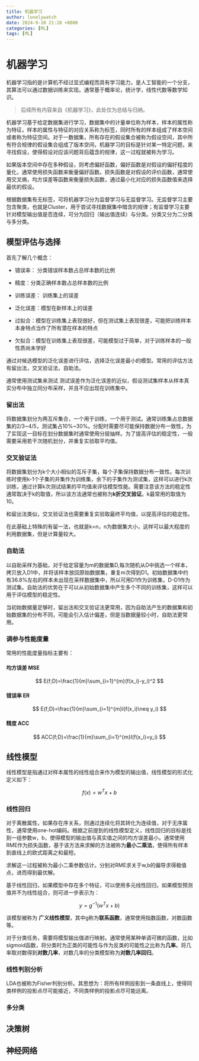 ```yaml
---
title: 机器学习
author: lonelywatch
date: 2024-9-10 21:28 +0800
categories: [ML]
tags: [ML] 
---
```


# 机器学习

机器学习指的是计算机不经过显式编程而具有学习能力，是人工智能的一个分支，其算法可以通过数据训练来实现。通常基于概率论，统计学，线性代数等数学知识。

> 后续所有内容来自《机器学习》，此处仅为总结与归纳。

机器学习基于给定数据集进行学习，数据集中的计量单位称为样本，样本的属性称为特征，样本的属性与特征的对应关系称为标签，同时所有的样本组成了样本空间或者称为特征空间。对于一数据集，所有存在的假设集合被称为假设空间，其中所有符合规律的假设集合组成了版本空间，机器学习的目标是针对某一特定问题，来寻找假设，使得假设对应该问题背后蕴含的规律，这一过程就被称为学习。

如果版本空间中存在多种假设，则考虑偏好函数，偏好函数是对假设的偏好程度的量化，通常使用损失函数来衡量偏好函数。损失函数是对假设的评价函数，通常使用交叉熵，均方误差等函数来衡量损失函数，通过最小化对应的损失函数值来选择最优的假设。

根据数据集有无标签，可将机器学习分为监督学习与无监督学习。无监督学习主要包含聚类，也就是Cluster，用于尝试寻找数据集中暗含的规律；有监督学习主要针对模型输出值是否连续，可分为回归（输出值连续）与分类。分类又分为二分类与多分类。

## 模型评估与选择

首先了解几个概念：

- 错误率： 分类错误样本数占总样本数的比例

- 精度：分类正确样本数占总样本数的比例

- 训练误差： 训练集上的误差

- 泛化误差：模型在新样本上的误差

- 过拟合：模型在训练集上表现很好，但在测试集上表现很差，可能把训练样本本身特点当作了所有潜在样本的特点

- 欠拟合：模型在训练集上表现很差，可能模型过于简单，对于训练样本的一般性质尚未学好

通过对候选模型的泛化误差进行评估，选择泛化误差最小的模型。常用的评估方法有留出法，交叉验证法，自助法。

通常使用测试集来测试 测试误差作为泛化误差的近似，假设测试集样本从样本真实分布中独立同分布采样，并且不应出现在训练集中。

### 留出法

将数据集划分为两互斥集合，一个用于训练，一个用于测试。通常训练集占总数据集的2/3~4/5，测试集占10%~30%。分配时需要尽可能保持数据分布一致性，为了实现这一目标在划分数据集时通常使用分层抽样。为了提高评估的稳定性，一般需要采用若干次随机划分，并重复实验取平均值。

### 交叉验证法

将数据集划分为k个大小相似的互斥子集，每个子集保持数据分布一致性。每次训练时使用k-1个子集的并集作为训练集，余下的子集作为测试集，这样可以进行k次训练，通过计算k次测试结果的平均值来评估模型性能。需要注意该方法的稳定性通常取决于k的取值，所以该方法通常也被称为**k折交叉验证**。k最常用的取值为10。

和留出法类似，交叉验证法也需要重复实验取最终平均值，以提高评估的稳定性。

在此基础上特殊的有留一法，也就是k=n，n为数据集大小，这样可以最大程度的利用数据集，但是计算量较大。

### 自助法

以自助采样为基础，对于给定容量为m的数据集D,每次随机从D中挑选一个样本，拷贝放入D1中，并将该样本放回原始数据集，重复m次得到D1。初始数据集中约有36.8%左右的样本未出现在采样数据集中，所以可用D1作为训练集，D-D1作为测试集。自助法的优势在于可以从初始数据集中产生多个不同的训练集，这样可以用于评估模型的稳定性。

当初始数据量足够时，留出法和交叉验证法更常用，因为自助法产生的数据集和初始数据集的分布不同，可能会引入估计偏差，但是当数据量较小时，自助法更常用。

### 调参与性能度量

常用的性能度量指标主要有：

#### 均方误差 MSE

$$
E(f;D)=\frac{1}{m}\sum_{i=1}^{m}(f(x_i)-y_i)^2
$$

#### 错误率 ER

$$
E(f;D)=\frac{1}{m}\sum_{i=1}^{m}I(f(x_i)\neq y_i)
$$

#### 精度 ACC

$$
ACC(f;D)=\frac{1}{m}\sum_{i=1}^{m}I(f(x_i)=y_i)
$$


## 线性模型

线性模型是指通过对样本属性的线性组合来作为模型的输出值，线性模型的形式化定义如下：

$$
f(x)=w^Tx+b
$$

### 线性回归

对于离散属性，如果存在序关系，则通过连续化将其转化为连续值，对于无序属性，通常使用one-hot编码。根据之前提到的线性模型定义，线性回归的目标是找到一组参数w，b，使得模型的输出值与真实值之间的均方误差最小。通常使用RME作为损失函数，基于该方法来求解的方法被称为**最小二乘法**，使得所有样本到直线上的欧式距离之和最短。

求解这一过程被称为最小二乘参数估计。分别对RME求关于w,b的偏导求得极值点，进而得到最优解。

基于线性回归，如果模型中存在多个特征，可以使用多元线性回归，如果模型预测值并不为线性组合，则可进一步表示为：

$$
y = g^{-1}(w^Tx+b)
$$

该模型被称为 **广义线性模型**，其中g称为**联系函数**，通常使用指数函数，对数函数等。

对于分类任务，需要将模型输出值进行映射。通常使用某种单调可微的函数，比如sigmoid函数，将分类时为正类的可能性与作为反类的可能性之比称为**几率**。将几率取对数得到**对数几率**，对数几率的分类模型称为**对数几率回归**。

### 线性判别分析

LDA也被称为Fisher判别分析。其思想为：将所有样例投影到一条直线上，使得同类样例的投影点尽可能接近，不同类样例的投影点尽可能远离。

### 多分类

## 决策树

## 神经网络